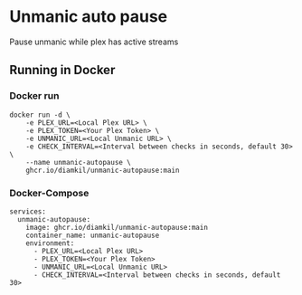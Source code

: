 # Unmanic auto pause
Pause unmanic while plex has active streams

## Running in Docker

### Docker run
```
docker run -d \
    -e PLEX_URL=<Local Plex URL> \
    -e PLEX_TOKEN=<Your Plex Token> \
    -e UNMANIC_URL=<Local Unmanic URL> \
    -e CHECK_INTERVAL=<Interval between checks in seconds, default 30> \
    --name unmanic-autopause \
    ghcr.io/diamkil/unmanic-autopause:main
```

### Docker-Compose
```
services:
  unmanic-autopause:
    image: ghcr.io/diamkil/unmanic-autopause:main
    container_name: unmanic-autopause
    environment:
      - PLEX_URL=<Local Plex URL>
      - PLEX_TOKEN=<Your Plex Token>
      - UNMANIC_URL=<Local Unmanic URL>
      - CHECK_INTERVAL=<Interval between checks in seconds, default 30>
```
